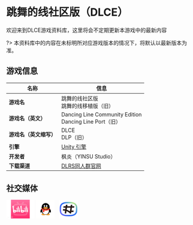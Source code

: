 # 跳舞的线社区版（DLCE）

欢迎来到DLCE游戏资料库，这里将会不定期更新本游戏中的最新内容

?> 本资料库中的内容在未标明所对应游戏版本的情况下，将默认以最新版本为准。

## 游戏信息

| 名称            | 信息                                                             |
|---------------|----------------------------------------------------------------|
| **游戏名**       | 跳舞的线社区版<br/>跳舞的线移植版（旧）                                         |
| **游戏名（英文）**   | Dancing Line Community Edition<br/>Dancing Line Port（旧）        |
| **游戏名（英文缩写）** | DLCE<br/>DLP（旧）                                                |
| **引擎**        | [Unity 引擎](https://unity.com/)                                 |
| **开发者**       | 枫炎（YINSU Studio）                                               |
| **下载渠道**      | [DLRS同人群官网](https://chinadlrs.com/app/?id=25)                  |

## 社交媒体
[<img src="/lib/img/bili.webp" height="50" alt="哔哩哔哩">](https://space.bilibili.com/187016314 "哔哩哔哩")
[<img src="/lib/img/qq.png" height="50" alt="QQ群">](/dlce-group/about.md "QQ群")&nbsp;&nbsp;
[<img src="/lib/img/qq-channel.png" height="50" alt="腾讯频道">](https://pd.qq.com/s/2njtk4vj2 "腾讯频道")